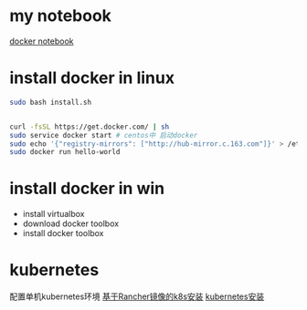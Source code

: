 # my notebook
[docker notebook](https://github.com/ExFly/CsLearning/blob/master/NoteBookForDevelop/%E5%B7%A5%E5%85%B7/Docker.md)

# install docker in linux
```sh
sudo bash install.sh


curl -fsSL https://get.docker.com/ | sh
sudo service docker start # centos中 启动docker
sudo echo '{"registry-mirrors": ["http://hub-mirror.c.163.com"]}' > /etc/docker/daemon.json
sudo docker run hello-world
```

# install docker in win
* install virtualbox
* download docker toolbox
* install docker toolbox

# kubernetes
配置单机kubernetes环境
[基于Rancher镜像的k8s安装](https://www.cnrancher.com/kubernetes-installation/)
[kubernetes安装](https://github.com/kubernetes/minikube)
